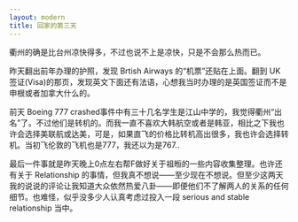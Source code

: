 ```yaml
---
layout: modern
title: 回家的第三天
---
```


衢州的确是比台州凉快得多，不过也说不上是凉快，只是不会那么热而已。

昨天翻出前年办理的护照，发现 Brtish Airways 的“机票”还贴在上面。翻到 UK 签证(Visa)的那页，发现英文下面还有法语，心想我当时办理的是英国签证而不是申根或者加拿大什么的。

前天 Boeing 777 crashed事件中有三十几名学生是江山中学的，我觉得衢州“出名”了。不过他们是转机的。而我一直不喜欢大韩航空或者是韩亚，相比之下我也许会选择美联航或达美，可是，如果直飞的价格比转机高出很多，我也许会选择转机。当初飞伦敦的飞机也是777，我还以为是767..

最后一件事就是昨天晚上0点左右帮F做好关于祖暅的一些内容收集整理。也许还有关于 Relationship 的事情，但我真不想说——至少现在不想说。但至少这两天我的说说的评论让我知道大众依然热爱八卦——即便他们不了解两人的关系的任何细节。也难怪，似乎没多少人认真考虑过投入一段 serious and stable relationship 当中。
